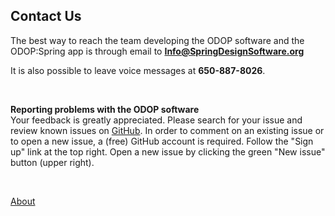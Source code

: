 ## Contact Us

The best way to reach the team developing the ODOP software and the ODOP:Spring app is through email to **Info@SpringDesignSoftware.org**   

It is also possible to leave voice messages at **650-887-8026**.   

&nbsp;

**Reporting problems with the ODOP software**   
Your feedback is greatly appreciated.
Please search for your issue and review known issues on 
[GitHub](https://github.com/thegrumpys/odop/issues).
In order to comment on an existing issue or to open a new issue, a (free) GitHub account is required.
Follow the "Sign up" link at the top right.
Open a new issue by clicking the green "New issue" button (upper right).

&nbsp;

[About](./)
